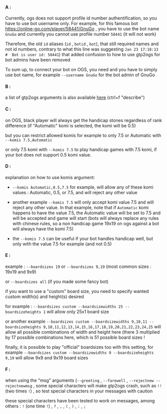 #### A : 

Currently, ogs does not support profile id number authentification, so you have 
to use bot username only. For example, for this famous bot 
https://online-go.com/player/58441/GnuGo , you have to use the bot name `GnuGo` 
and currently you cannot use profile number `58441` (it will not work)

Therefore, the old `id` aliases (`id` , `botid` , `bot`), that still 
required names and not id numbers, contrary to what this line was suggesting 
`Jan 23 17:18:13   #  Bot is user id: 58441`) that added confusion to how to use 
gtp2ogs for bot admins have been removed

To sum up, to connect your bot on OGS, you need and you have to simply use bot name, 
for example `--username GnuGo` for the bot admin of GnuGo

#### B : 

a list of gtp2ogs arguments is also available 
[here](https://github.com/online-go/gtp2ogs/blob/devel/gtp2ogs.js) (ctrl+f "describe")

#### C : 

on OGS, black player will always get the handicap stones regardless of rank difference 
(if "Automatic" komi is selected, the komi will be 0.5) 

but you can restrict allowed komis for example to only 7.5 or Automatic with 
`--komis 7.5,Automatic`

or only 7.5 komi with `--komis 7.5` to play handicap games with 7.5 komi, if your bot 
does not support 0.5 komi value.

#### D :

explanation on how to use komis argument:

- `--komis Automatic,0.5,7.5` for example, will allow any of these komi values : 
Automatic, 0.5, or 7.5, and will reject any other value

- another example `--komis 7.5` will only accept komi value 7.5 and will reject 
any other value. In that example, note that if `Automatic` komi happens 
to have the value 7.5, the Automatic value will be set to 7.5 and will be accepted 
and game will start (bots will always replace any rules with chinese rules, so 
a non handicap game 19x19 on ogs against a bot will always have the komi 7.5)

- the `--komis 7.5` can be useful if your bot handles handicap well, but only with 
the value 7.5 for example (and not 0.5)

#### E : 

example : `--boardsizes 19` or `--boardsizes 9,19` (most common sizes : 19x19 and 9x9) 

or `--boardsizes all` (if you made some fancy bot)
    
if you want to use a "custom" board size, you need to specify wanted custom width(s) 
and height(s) desired

for example : `--boardsizes custom --boardsizewidths 25 --boardsizeheights 1` 
will allow only 25x1 board size

or another example `--boardsizes custom --boardsizewidths 9,10,11 --boardsizeheights 9,10,11,12,13,14,15,16,17,18,19,20,21,22,23,24,25` 
will allow all possible combinations of width and height here (there 3 multiplied by 
17 possible combinations here, which is 51 possible board sizes !

finally, it is possible to play "official" boardsizes too with this setting, 
for example `--boardsizes custom --boardsizewidths 9 --boardsizeheights 9,19` will 
allow 9x9 and 9x19 board sizes

#### F : 

when using the "msg" arguments (`--greeting` , `--farewell` , `--rejectnew --rejectnewmsg` , 
some special characters will make gtp2ogs crash, such as `!!` (two times `!`) , 
so test special characters in your messages with caution 

these special characters have been tested to work on messages, among others :  `!` 
(one time `!`) , `?` , `,` , `(` , `)` , `:` , `;` 

